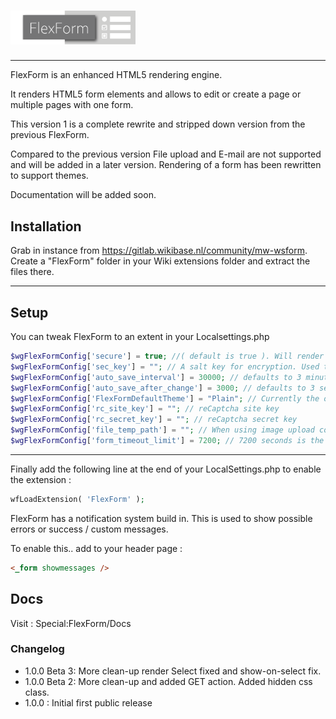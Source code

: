
# <img alt="FlexForm" width="200" src="FlexForm-logo.png">

---

FlexForm is an enhanced HTML5 rendering engine.

It renders HTML5 form elements and allows to edit or create a page or multiple pages with one form.

This version 1 is a complete rewrite and stripped down version from the previous FlexForm.

Compared to the previous version File upload and E-mail are not supported and will be added in a later version. Rendering of a form has been rewritten to support themes.

Documentation will be added soon.



## Installation

Grab in instance from https://gitlab.wikibase.nl/community/mw-wsform.
Create a "FlexForm" folder in your Wiki extensions folder and extract the files there.

---

## Setup

You can tweak FlexForm to an extent in your Localsettings.php
```php
$wgFlexFormConfig['secure'] = true; //( default is true ). Will render form that make no sense when inspected in the browser
$wgFlexFormConfig['sec_key'] = ""; // A salt key for encryption. Used together with "secure" option. Must be set when using multiple instances of a wiki
$wgFlexFormConfig['auto_save_interval'] = 30000; // defaults to 3 minutes.
$wgFlexFormConfig['auto_save_after_change'] = 3000; // defaults to 3 seconds after last change
$wgFlexFormConfig['FlexFormDefaultTheme'] = "Plain"; // Currently the only form
$wgFlexFormConfig['rc_site_key'] = ""; // reCaptcha site key
$wgFlexFormConfig['rc_secret_key'] = ""; // reCaptcha secret key
$wgFlexFormConfig['file_temp_path'] = ""; // When using image upload conversion, we need a place to temporarily store images.
$wgFlexFormConfig['form_timeout_limit'] = 7200; // 7200 seconds is the default
```
---

Finally add the following line at the end of your LocalSettings.php to enable the extension :
```php
wfLoadExtension( 'FlexForm' );
```

FlexForm has a notification system build in. This is used to show possible errors or success / custom  messages.

To enable this.. add to your header page :
```html
<_form showmessages />
```

## Docs
Visit : Special:FlexForm/Docs


### Changelog
* 1.0.0 Beta 3: More clean-up render Select fixed and show-on-select fix.
* 1.0.0 Beta 2: More clean-up and added GET action. Added hidden css class.
* 1.0.0       : Initial first public release
